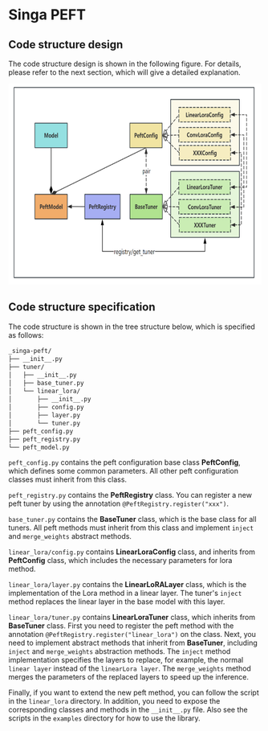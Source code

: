<!--
    Licensed to the Apache Software Foundation (ASF) under one
    or more contributor license agreements.  See the NOTICE file
    distributed with this work for additional information
    regarding copyright ownership.  The ASF licenses this file
    to you under the Apache License, Version 2.0 (the
    "License"); you may not use this file except in compliance
    with the License.  You may obtain a copy of the License at

      http://www.apache.org/licenses/LICENSE-2.0

    Unless required by applicable law or agreed to in writing,
    software distributed under the License is distributed on an
    "AS IS" BASIS, WITHOUT WARRANTIES OR CONDITIONS OF ANY
    KIND, either express or implied.  See the License for the
    specific language governing permissions and limitations
    under the License.
-->

# Singa PEFT

## Code structure design

The code structure design is shown in the following figure. For details, please refer to the next section, which will give a detailed explanation.

<img alt="img.png" height="400" src="docs/peft.png" width="600"/>


## Code structure specification

The code structure is shown in the tree structure below, which is specified as follows:

```
_singa-peft/
├── __init__.py
├── tuner/                  
│   ├── __init__.py
│   ├── base_tuner.py       
│   └── linear_lora/        
│       ├── __init__.py
│       ├── config.py       
│       ├── layer.py        
│       └── tuner.py       
├── peft_config.py         
├── peft_registry.py             
└── peft_model.py          
``` 

`peft_config.py` contains the peft configuration base class **PeftConfig**, which defines some common parameters. All other peft configuration classes must inherit from this class.


`peft_registry.py` contains the **PeftRegistry** class. You can register a new peft tuner by using the annotation `@PeftRegistry.register("xxx")`.


`base_tuner.py` contains the **BaseTuner** class, which is the base class for all tuners. All peft methods must inherit from this class and implement `inject` and `merge_weights` abstract methods.


`linear_lora/config.py` contains **LinearLoraConfig** class, and inherits from **PeftConfig** class, which includes the necessary parameters for lora method.


`linear_lora/layer.py` contains the **LinearLoRALayer** class, which is the implementation of the Lora method in a linear layer. The tuner's `inject` method replaces the linear layer in the base model with this layer.


`linear_lora/tuner.py` contains **LinearLoraTuner** class, which inherits from **BaseTuner** class. First you need to register the peft method with the annotation `@PeftRegistry.register("linear_lora")` on the class. Next, you need to implement abstract methods that inherit from **BaseTuner**, including `inject` and `merge_weights` abstraction methods. The `inject` method implementation specifies the layers to replace, for example, the normal `linear layer` instead of the `linearLora layer`. The `merge_weights` method merges the parameters of the replaced layers to speed up the inference.


Finally, if you want to extend the new peft method, you can follow the script in the `linear_lora` directory. In addition, you need to expose the corresponding classes and methods in the `__init__.py` file. Also see the scripts in the `examples` directory for how to use the library.
